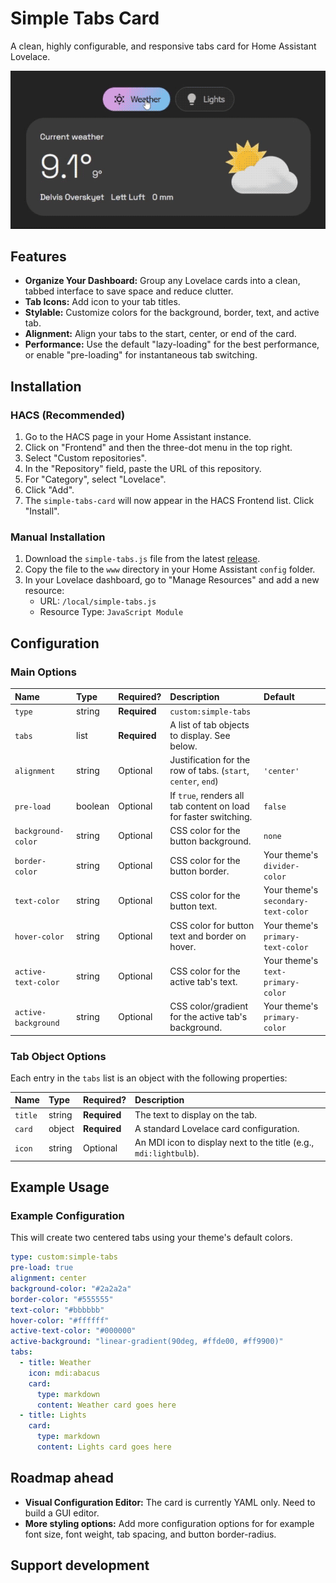 # Simple Tabs Card

A clean, highly configurable, and responsive tabs card for Home Assistant Lovelace.

![Simple Tabs Card Screenshot](https://raw.githubusercontent.com/agoberg85/home-assistant-simple-tabs/main/simple-tabs-gif.gif)

## Features

- **Organize Your Dashboard:** Group any Lovelace cards into a clean, tabbed interface to save space and reduce clutter.
- **Tab Icons:** Add icon to your tab titles.
- **Stylable:** Customize colors for the background, border, text, and active tab.
- **Alignment:** Align your tabs to the start, center, or end of the card.
- **Performance:** Use the default "lazy-loading" for the best performance, or enable "pre-loading" for instantaneous tab switching.

## Installation

### HACS (Recommended)

1.  Go to the HACS page in your Home Assistant instance.
2.  Click on "Frontend" and then the three-dot menu in the top right.
3.  Select "Custom repositories".
4.  In the "Repository" field, paste the URL of this repository.
5.  For "Category", select "Lovelace".
6.  Click "Add".
7.  The `simple-tabs-card` will now appear in the HACS Frontend list. Click "Install".

### Manual Installation

1.  Download the `simple-tabs.js` file from the latest [release](https://github.com/agoberg85/home-assistant-simple-tabs/releases).
2.  Copy the file to the `www` directory in your Home Assistant `config` folder.
3.  In your Lovelace dashboard, go to "Manage Resources" and add a new resource:
    - URL: `/local/simple-tabs.js`
    - Resource Type: `JavaScript Module`

## Configuration

### Main Options

| Name | Type | Required? | Description | Default |
| :--- | :--- | :--- | :--- | :--- |
| `type` | string | **Required** | `custom:simple-tabs` | |
| `tabs` | list | **Required** | A list of tab objects to display. See below. | |
| `alignment` | string | Optional | Justification for the row of tabs. (`start`, `center`, `end`) | `'center'` |
| `pre-load` | boolean | Optional | If `true`, renders all tab content on load for faster switching. | `false` |
| `background-color`| string | Optional | CSS color for the button background. | `none` |
| `border-color` | string | Optional | CSS color for the button border. | Your theme's `divider-color` |
| `text-color` | string | Optional | CSS color for the button text. | Your theme's `secondary-text-color`|
| `hover-color` | string | Optional | CSS color for button text and border on hover. | Your theme's `primary-text-color`|
| `active-text-color`| string | Optional | CSS color for the active tab's text. | Your theme's `text-primary-color`|
| `active-background`| string | Optional | CSS color/gradient for the active tab's background. | Your theme's `primary-color` |

### Tab Object Options

Each entry in the `tabs` list is an object with the following properties:

| Name | Type | Required? | Description |
| :--- | :--- | :--- | :--- |
| `title` | string | **Required** | The text to display on the tab. |
| `card` | object | **Required** | A standard Lovelace card configuration. |
| `icon` | string | Optional | An MDI icon to display next to the title (e.g., `mdi:lightbulb`). |

## Example Usage

### Example Configuration

This will create two centered tabs using your theme's default colors.

```yaml
type: custom:simple-tabs
pre-load: true
alignment: center
background-color: "#2a2a2a"
border-color: "#555555"
text-color: "#bbbbbb"
hover-color: "#ffffff"
active-text-color: "#000000"
active-background: "linear-gradient(90deg, #ffde00, #ff9900)"
tabs:
  - title: Weather
    icon: mdi:abacus
    card:
      type: markdown
      content: Weather card goes here
  - title: Lights
    card:
      type: markdown
      content: Lights card goes here
```

## Roadmap ahead

- **Visual Configuration Editor:** The card is currently YAML only. Need to build a GUI editor.
- **More styling options:** Add more configuration options for for example font size, font weight, tab spacing, and button border-radius.

## Support development

[bmc-shield]: https://img.shields.io/badge/Buy%20Me%20a%20Coffee-FFDD00?style=for-the-badge&logo=buy-me-a-coffee&logoColor=black
[bmc]: https://buymeacoffee.com/mysmarthomeblog
[youtube-shield]: https://img.shields.io/badge/Subscribe-FF0000?style=for-the-badge&logo=youtube&logoColor=white
[youtube]: https://www.youtube.com/@My_Smart_Home
